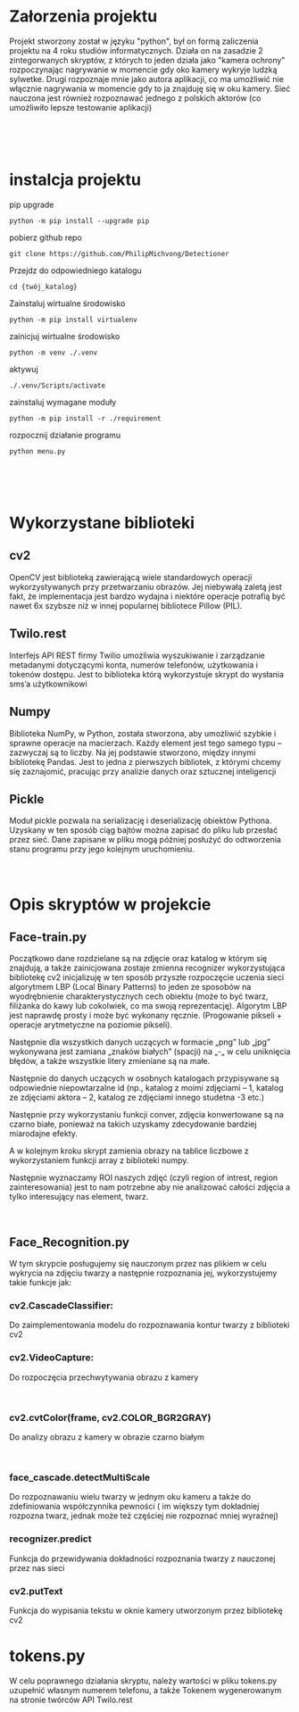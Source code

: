 # Załorzenia projektu

Projekt stworzony został w języku "python", był on formą zaliczenia projektu na 4 roku studiów informatycznych. Działa on na zasadzie 2 zintegorwanych skryptów, z których to jeden działa jako "kamera ochrony" rozpoczynając nagrywanie w momencie gdy oko kamery wykryje ludzką sylwetke. Drugi rozpoznaje mnie jako autora aplikacji, co ma umożliwić nie włącznie nagrywania w momencie gdy to ja znajduję się w oku kamery. Sieć nauczona jest również rozpoznawać jednego z polskich aktorów (co umożliwiło lepsze testowanie aplikacji)

</br>
</br>
</br>

# instalcja projektu

pip upgrade

    python -m pip install --upgrade pip

pobierz github repo

    git clone https://github.com/PhilipMichvong/Detectioner

Przejdz do odpowiedniego katalogu

    cd {twój_katalog}

Zainstaluj wirtualne środowisko

    python -m pip install virtualenv

zainicjuj wirtualne środowisko

    python -m venv ./.venv

aktywuj

    ./.venv/Scripts/activate

zainstaluj wymagane moduły

    python -m pip install -r ./requirement

rozpocznij działanie programu

    python menu.py

</br>
</br>
</br>

# Wykorzystane biblioteki

## cv2

OpenCV jest biblioteką zawierającą wiele standardowych operacji wykorzystywanych przy przetwarzaniu obrazów. Jej niebywałą zaletą jest fakt, że implementacja jest bardzo wydajna i niektóre operacje potrafią być nawet 6x szybsze niż w innej popularnej bibliotece Pillow (PIL).

## Twilo.rest

Interfejs API REST firmy Twilio umożliwia wyszukiwanie i zarządzanie metadanymi dotyczącymi konta, numerów telefonów, użytkowania i tokenów dostępu. Jest to biblioteka którą wykorzystuje skrypt do wysłania sms’a użytkownikowi

## Numpy

Biblioteka NumPy, w Python, została stworzona, aby umożliwić szybkie i sprawne operacje na macierzach. Każdy element jest tego samego typu – zazwyczaj są to liczby. Na jej podstawie stworzono, między innymi bibliotekę Pandas. Jest to jedna z pierwszych bibliotek, z którymi chcemy się zaznajomić, pracując przy analizie danych oraz sztucznej inteligencji

## Pickle

Moduł pickle pozwala na serializację i deserializację obiektów Pythona. Uzyskany w ten sposób ciąg bajtów można zapisać do pliku lub przesłać przez sieć. Dane zapisane w pliku mogą później posłużyć do odtworzenia stanu programu przy jego kolejnym uruchomieniu.
</br>
</br>
</br>

# Opis skryptów w projekcie

## Face-train.py

Początkowo dane rozdzielane są na zdjęcie oraz katalog w którym się znajdują, a także zainicjowana zostaje zmienna recognizer wykorzystująca bibliotekę cv2 inicjalizuję w ten sposób przyszłe rozpoczęcie uczenia sieci algorytmem LBP (Local Binary Patterns) to jeden ze sposobów na wyodrębnienie charakterystycznych cech obiektu (może to być twarz, filiżanka do kawy lub cokolwiek, co ma swoją reprezentację). Algorytm LBP jest naprawdę prosty i może być wykonany ręcznie. (Progowanie pikseli + operacje arytmetyczne na poziomie pikseli).

Następnie dla wszystkich danych uczących w formacie „png” lub „jpg” wykonywana jest zamiana „znaków białych” (spacji) na „-„ w celu uniknięcia błędów, a także wszystkie litery zmieniane są na małe.

Następnie do danych uczących w osobnych katalogach przypisywane są odpowiednie niepowtarzalne id (np., katalog z moimi zdjęciami – 1, katalog ze zdjęciami aktora – 2, katalog ze zdjęciami innego studetna -3 etc.)

Następnie przy wykorzystaniu funkcji conver, zdjęcia konwertowane są na czarno białe, ponieważ na takich uzyskamy zdecydowanie bardziej miarodajne efekty.

A w kolejnym kroku skrypt zamienia obrazy na tablice liczbowe z wykorzystaniem funkcji array z biblioteki numpy.

Następnie wyznaczamy ROI naszych zdjęć (czyli region of intrest, region zainteresowania) jest to nam potrzebne aby nie analizować całości zdjęcia a tylko interesujący nas element, twarz.

</br>

## Face_Recognition.py

W tym skrypcie posługujemy się nauczonym przez nas plikiem w celu wykrycia na zdjęciu twarzy a następnie rozpoznania jej, wykorzystujemy takie funkcje jak:
</br>

### cv2.CascadeClassifier:

Do zaimplementowania modelu do rozpoznawania kontur twarzy z biblioteki cv2
</br>

### cv2.VideoCapture:

Do rozpoczęcia przechwytywania obrazu z kamery

</br>

### cv2.cvtColor(frame, cv2.COLOR_BGR2GRAY)

Do analizy obrazu z kamery w obrazie czarno białym

</br>

### face_cascade.detectMultiScale

Do rozpoznawaniu wielu twarzy w jednym oku kameru a także do zdefiniowania współczynnika pewności ( im większy tym dokładniej rozpozna twarz, jednak może też częściej nie rozpoznać mniej wyraźnej)
</br>

### recognizer.predict

Funkcja do przewidywania dokładności rozpoznania twarzy z nauczonej przez nas sieci
</br>

### cv2.putText

Funkcja do wypisania tekstu w oknie kamery utworzonym przez bibliotekę cv2

# tokens.py

W celu poprawnego działania skryptu, należy wartości w pliku tokens.py uzupełnić własnym numerem telefonu, a także Tokenem wygenerowanym na stronie twórców API Twilo.rest
